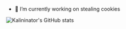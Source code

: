 - 🔭 I’m currently working on stealing cookies

![Kalininator's GitHub stats](https://github-readme-stats.vercel.app/api?username=kalininator&show_icons=true&theme=gruvbox)



<!--
**Kalininator/kalininator** is a ✨ _special_ ✨ repository because its `README.md` (this file) appears on your GitHub profile.

Here are some ideas to get you started:

- 🔭 I’m currently working on ...
- 🌱 I’m currently learning ...
- 👯 I’m looking to collaborate on ...
- 🤔 I’m looking for help with ...
- 💬 Ask me about ...
- 📫 How to reach me: ...
- 😄 Pronouns: ...
- ⚡ Fun fact: ...
-->
